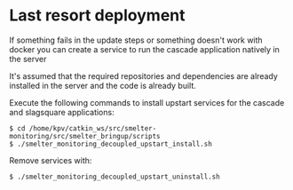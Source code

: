 # Last resort deployment

If something fails in the update steps or something doesn't work with docker 
you can create a service to run the cascade application natively in the server

It's assumed that the required repositories and dependencies are already installed
in the server and the code is already built.

Execute the following commands to install upstart services for the cascade and slagsquare applications:
```shell
$ cd /home/kpv/catkin_ws/src/smelter-monitoring/src/smelter_bringup/scripts
$ ./smelter_monitoring_decoupled_upstart_install.sh
```

Remove services with:
```shell
$ ./smelter_monitoring_decoupled_upstart_uninstall.sh
```
